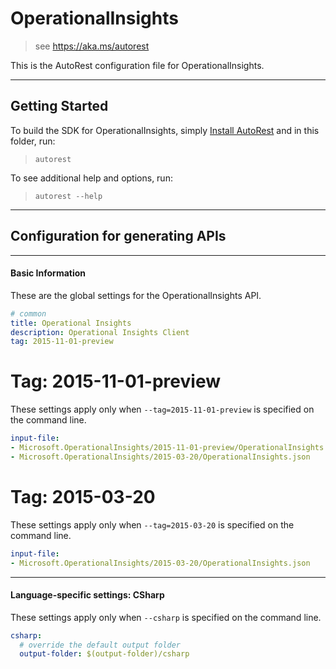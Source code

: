 # OperationalInsights
    
> see https://aka.ms/autorest

This is the AutoRest configuration file for OperationalInsights.



---
## Getting Started 
To build the SDK for OperationalInsights, simply [Install AutoRest](https://aka.ms/autorest/install) and in this folder, run:

> `autorest`

To see additional help and options, run:

> `autorest --help`
---

## Configuration for generating APIs


---
#### Basic Information 
These are the global settings for the OperationalInsights API.

``` yaml
# common 
title: Operational Insights
description: Operational Insights Client
tag: 2015-11-01-preview

```


# Tag: 2015-11-01-preview

These settings apply only when `--tag=2015-11-01-preview` is specified on the command line.

``` yaml $(tag) == '2015-11-01-preview'
input-file:
- Microsoft.OperationalInsights/2015-11-01-preview/OperationalInsights.json
- Microsoft.OperationalInsights/2015-03-20/OperationalInsights.json

```
 
# Tag: 2015-03-20

These settings apply only when `--tag=2015-03-20` is specified on the command line.

``` yaml $(tag) == '2015-03-20'
input-file:
- Microsoft.OperationalInsights/2015-03-20/OperationalInsights.json

```


---
#### Language-specific settings: CSharp

These settings apply only when `--csharp` is specified on the command line.

``` yaml $(csharp)
csharp:
  # override the default output folder
  output-folder: $(output-folder)/csharp
```

